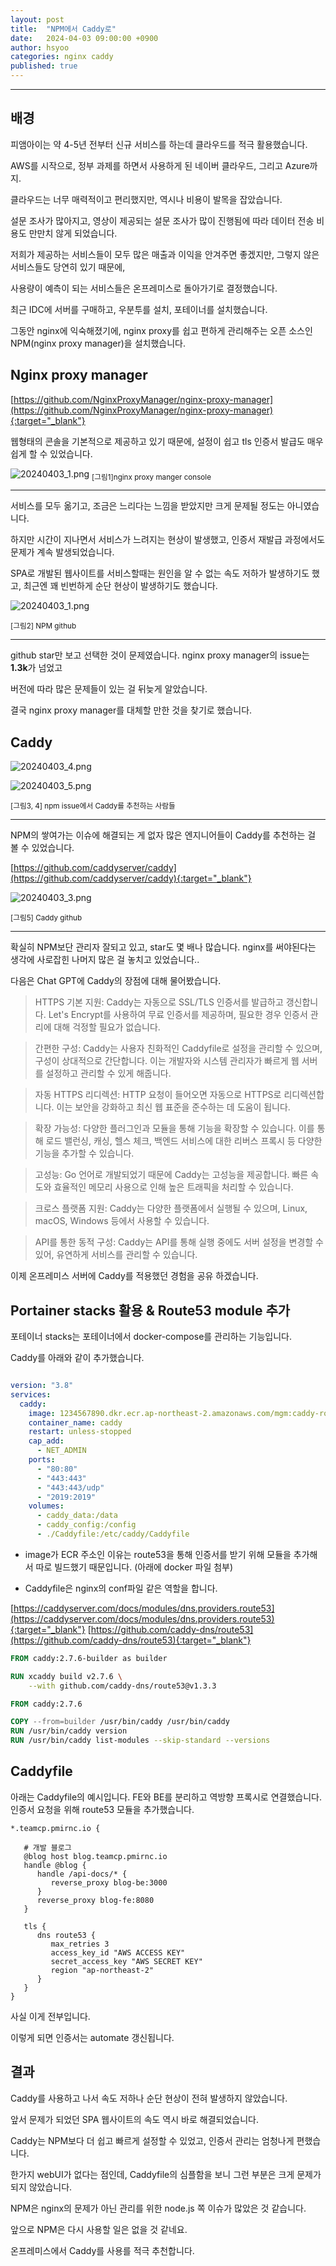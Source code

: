 ```yaml
---
layout: post
title:  "NPM에서 Caddy로"
date:   2024-04-03 09:00:00 +0900
author: hsyoo
categories: nginx caddy
published: true
---
```

<hr>

## 배경

피앰아이는 약 4-5년 전부터 신규 서비스를 하는데 클라우드를 적극 활용했습니다.

AWS를 시작으로, 정부 과제를 하면서 사용하게 된 네이버 클라우드, 그리고 Azure까지.

클라우드는 너무 매력적이고 편리했지만, 역시나 비용이 발목을 잡았습니다.

설문 조사가 많아지고, 영상이 제공되는 설문 조사가 많이 진행됨에 따라 데이터 전송 비용도 만만치 않게 되었습니다.

저희가 제공하는 서비스들이 모두 많은 매출과 이익을 안겨주면 좋겠지만, 그렇지 않은 서비스들도 당연히 있기 때문에,

사용량이 예측이 되는 서비스들은 온프레미스로 돌아가기로 결정했습니다.

최근 IDC에 서버를 구매하고, 우분투를 설치, 포테이너를 설치했습니다.

그동안 nginx에 익숙해졌기에, nginx proxy를 쉽고 편하게 관리해주는 오픈 소스인 NPM(nginx proxy manager)을 설치했습니다.

## Nginx proxy manager

[https://github.com/NginxProxyManager/nginx-proxy-manager](https://github.com/NginxProxyManager/nginx-proxy-manager){:target="_blank"}  

웹형태의 콘솔을 기본적으로 제공하고 있기 때문에, 설정이 쉽고 tls 인증서 발급도 매우 쉽게 할 수 있었습니다.

![20240403_1.png](/assets/images/hsyoo/20240403_2.png)
<sub>[그림1]nginx proxy manger console</sub>
<hr/>

서비스를 모두 옮기고, 조금은 느리다는 느낌을 받았지만 크게 문제될 정도는 아니였습니다.

하지만 시간이 지나면서 서비스가 느려지는 현상이 발생했고, 인증서 재발급 과정에서도 문제가 계속 발생되었습니다.

SPA로 개발된 웹사이트를 서비스할때는 원인을 알 수 없는 속도 저하가 발생하기도 했고, 최근엔 꽤 빈번하게 순단 현상이 발생하기도 했습니다.

![20240403_1.png](/assets/images/hsyoo/20240403_1.png)  

<sub>[그림2] NPM github</sub>
<hr/>

github star만 보고 선택한 것이 문제였습니다. nginx proxy manager의 issue는 **1.3k**가 넘었고

버전에 따라 많은 문제들이 있는 걸 뒤늦게 알았습니다.

결국 nginx proxy manager를 대체할 만한 것을 찾기로 했습니다.


## Caddy

![20240403_4.png](/assets/images/hsyoo/20240403_4.png)

![20240403_5.png](/assets/images/hsyoo/20240403_5.png)

<sub>[그림3, 4] npm issue에서 Caddy를 추천하는 사람들</sub>

<hr/>
NPM의 쌓여가는 이슈에 해결되는 게 없자 많은 엔지니어들이 Caddy를 추천하는 걸 볼 수 있었습니다.

[https://github.com/caddyserver/caddy](https://github.com/caddyserver/caddy){:target="_blank"}  

![20240403_3.png](/assets/images/hsyoo/20240403_3.png)

<sub>[그림5] Caddy github</sub>
<hr/>
확실히 NPM보단 관리자 잘되고 있고, star도 몇 배나 많습니다. nginx를 써야된다는 생각에 사로잡힌 나머지 많은 걸 놓치고 있었습니다..

다음은 Chat GPT에 Caddy의 장점에 대해 물어봤습니다.

>HTTPS 기본 지원: Caddy는 자동으로 SSL/TLS 인증서를 발급하고 갱신합니다. Let's Encrypt를 사용하여 무료 인증서를 제공하며, 필요한 경우 인증서 관리에 대해 걱정할 필요가 없습니다.

> 간편한 구성: Caddy는 사용자 친화적인 Caddyfile로 설정을 관리할 수 있으며, 구성이 상대적으로 간단합니다. 이는 개발자와 시스템 관리자가 빠르게 웹 서버를 설정하고 관리할 수 있게 해줍니다.

> 자동 HTTPS 리디렉션: HTTP 요청이 들어오면 자동으로 HTTPS로 리디렉션합니다. 이는 보안을 강화하고 최신 웹 표준을 준수하는 데 도움이 됩니다.

> 확장 가능성: 다양한 플러그인과 모듈을 통해 기능을 확장할 수 있습니다. 이를 통해 로드 밸런싱, 캐싱, 헬스 체크, 백엔드 서비스에 대한 리버스 프록시 등 다양한 기능을 추가할 수 있습니다.

> 고성능: Go 언어로 개발되었기 때문에 Caddy는 고성능을 제공합니다. 빠른 속도와 효율적인 메모리 사용으로 인해 높은 트래픽을 처리할 수 있습니다.

> 크로스 플랫폼 지원: Caddy는 다양한 플랫폼에서 실행될 수 있으며, Linux, macOS, Windows 등에서 사용할 수 있습니다.

> API를 통한 동적 구성: Caddy는 API를 통해 실행 중에도 서버 설정을 변경할 수 있어, 유연하게 서비스를 관리할 수 있습니다.

이제 온프레미스 서버에 Caddy를 적용했던 경험을 공유 하겠습니다.

## Portainer stacks 활용 & Route53 module 추가

포테이너 stacks는 포테이너에서 docker-compose를 관리하는 기능입니다.

Caddy를 아래와 같이 추가했습니다.

```yaml

version: "3.8"
services:
  caddy:
    image: 1234567890.dkr.ecr.ap-northeast-2.amazonaws.com/mgm:caddy-route53
    container_name: caddy
    restart: unless-stopped
    cap_add:
      - NET_ADMIN
    ports:
      - "80:80"
      - "443:443"
      - "443:443/udp"
      - "2019:2019"
    volumes:
      - caddy_data:/data
      - caddy_config:/config
      - ./Caddyfile:/etc/caddy/Caddyfile
```

- image가 ECR 주소인 이유는 route53을 통해 인증서를 받기 위해 모듈을 추가해서 따로 빌드했기 때문입니다. (아래에 docker 파일 첨부)

- Caddyfile은 nginx의 conf파일 같은 역할을 합니다.

[https://caddyserver.com/docs/modules/dns.providers.route53](https://caddyserver.com/docs/modules/dns.providers.route53){:target="_blank"} 
[https://github.com/caddy-dns/route53](https://github.com/caddy-dns/route53){:target="_blank"}

```dockerfile
FROM caddy:2.7.6-builder as builder

RUN xcaddy build v2.7.6 \
    --with github.com/caddy-dns/route53@v1.3.3

FROM caddy:2.7.6

COPY --from=builder /usr/bin/caddy /usr/bin/caddy
RUN /usr/bin/caddy version
RUN /usr/bin/caddy list-modules --skip-standard --versions

```

## Caddyfile

아래는 Caddyfile의 예시입니다. FE와 BE를 분리하고 역방향 프록시로 연결했습니다.  
인증서 요청을 위해 route53 모듈을 추가했습니다.

```caddyfile
*.teamcp.pmirnc.io {

   # 개발 블로그
   @blog host blog.teamcp.pmirnc.io
   handle @blog {
      handle /api-docs/* {
         reverse_proxy blog-be:3000
      }
      reverse_proxy blog-fe:8080
   }

   tls {
      dns route53 {
         max_retries 3
         access_key_id "AWS ACCESS KEY"
         secret_access_key "AWS SECRET KEY"
         region "ap-northeast-2"
      }
   }
}
```

사실 이게 전부입니다.

이렇게 되면 인증서는 automate 갱신됩니다.

## 결과

Caddy를 사용하고 나서 속도 저하나 순단 현상이 전혀 발생하지 않았습니다.

앞서 문제가 되었던 SPA 웹사이트의 속도 역시 바로 해결되었습니다.

Caddy는 NPM보다 더 쉽고 빠르게 설정할 수 있었고, 인증서 관리는 엄청나게 편했습니다.

한가지 webUI가 없다는 점인데, Caddyfile의 심플함을 보니 그런 부분은 크게 문제가 되지 않았습니다.

NPM은 nginx의 문제가 아닌 관리를 위한 node.js 쪽 이슈가 많았은 것 같습니다.

앞으로 NPM은 다시 사용할 일은 없을 것 같네요.

온프레미스에서 Caddy를 사용를 적극 추천합니다.


